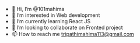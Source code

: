 - 👋 Hi, I’m @101mahima
- 👀 I’m interested in Web development
- 🌱 I’m currently learning React JS
- 💞️ I’m looking to collaborate on Fronted project
- 📫 How to reach me tripathimahima113@gmail.com

<!---
101mahima/101mahima is a ✨ special ✨ repository because its `README.md` (this file) appears on your GitHub profile.
You can click the Preview link to take a look at your changes.
--->
